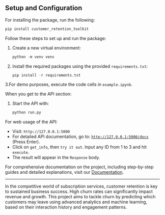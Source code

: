 ## **Setup and Configuration**

For installing the package, run the following: 
 ```python
pip install customer_retention_toolkit
```

Follow these steps to set up and run the package:

1. Create a new virtual environment:
   ```python
   python -m venv venv
   ```
2. Install the required packages using the provided `requirements.txt`:
   ```python
   pip install -r requirements.txt
   ```
3.For demo purposes, execute the code cells in `example.ipynb`.

When you get to the API section:

1. Start the API with:
   ```python
   python run.py
   ```

For web usage of the API:

- Visit: `http://127.0.0.1:5000`
- For detailed API documentation, go to: [`http://127.0.0.1:5000/docs`](http://127.0.0.1:5000/docs) (Press Enter).
- Click on `get_info`, then `try it out`. Input any ID from 1 to 3 and hit `execute`.
- The result will appear in the `Response` body.

For comprehensive documentation on the project, including step-by-step guides and detailed explanations, visit our [Documentation](https://davv13.github.io/MkDocs-/).

---

In the competitive world of subscription services, customer retention is key to sustained business success. High churn rates can significantly impact revenue and growth. This project aims to tackle churn by predicting which customers may leave using advanced analytics and machine learning, based on their interaction history and engagement patterns. 



